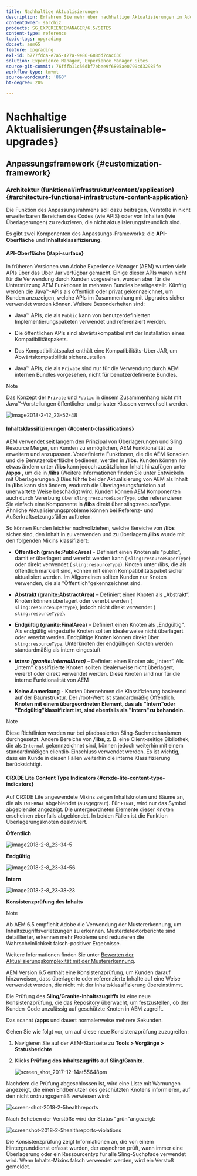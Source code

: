 ```yaml
---
title: Nachhaltige Aktualisierungen
description: Erfahren Sie mehr über nachhaltige Aktualisierungen in Adobe Experience Manager 6.4.
contentOwner: sarchiz
products: SG_EXPERIENCEMANAGER/6.5/SITES
content-type: reference
topic-tags: upgrading
docset: aem65
feature: Upgrading
exl-id: b777fdca-e7a5-427a-9e86-688dd7cac636
solution: Experience Manager, Experience Manager Sites
source-git-commit: 76fffb11c56dbf7ebee9f6805ae0799cd32985fe
workflow-type: tm+mt
source-wordcount: '860'
ht-degree: 20%

---
```


# Nachhaltige Aktualisierungen{#sustainable-upgrades}

## Anpassungsframework {#customization-framework}

### Architektur (funktional/infrastruktur/content/application)  {#architecture-functional-infrastructure-content-application}

Die Funktion des Anpassungsrahmens soll dazu beitragen, Verstöße in nicht erweiterbaren Bereichen des Codes (wie APIS) oder von Inhalten (wie Überlagerungen) zu reduzieren, die nicht aktualisierungsfreundlich sind.

Es gibt zwei Komponenten des Anpassungs-Frameworks: die **API-Oberfläche** und **Inhaltsklassifizierung**.

#### API-Oberfläche {#api-surface}

In früheren Versionen von Adobe Experience Manager (AEM) wurden viele APIs über das Uber Jar verfügbar gemacht. Einige dieser APIs waren nicht für die Verwendung durch Kunden vorgesehen, wurden aber für die Unterstützung AEM Funktionen in mehreren Bundles bereitgestellt. Künftig werden die Java™-APIs als öffentlich oder privat gekennzeichnet, um Kunden anzuzeigen, welche APIs im Zusammenhang mit Upgrades sicher verwendet werden können. Weitere Besonderheiten sind:

* Java™ APIs, die als `Public` kann von benutzerdefinierten Implementierungspaketen verwendet und referenziert werden.

* Die öffentlichen APIs sind abwärtskompatibel mit der Installation eines Kompatibilitätspakets.
* Das Kompatibilitätspaket enthält eine Kompatibilitäts-Uber JAR, um Abwärtskompatibilität sicherzustellen
* Java™ APIs, die als `Private` sind nur für die Verwendung durch AEM internen Bundles vorgesehen, nicht für benutzerdefinierte Bundles.

>[!NOTE]
>
>Das Konzept der `Private` und `Public` in diesem Zusammenhang nicht mit Java™-Vorstellungen öffentlicher und privater Klassen verwechselt werden.

![image2018-2-12_23-52-48](assets/image2018-2-12_23-52-48.png)

#### Inhaltsklassifizierungen {#content-classifications}

AEM verwendet seit langem den Prinzipal von Überlagerungen und Sling Resource Merger, um Kunden zu ermöglichen, AEM Funktionalität zu erweitern und anzupassen. Vordefinierte Funktionen, die die AEM Konsolen und die Benutzeroberfläche bedienen, werden in **/libs**. Kunden können nie etwas ändern unter **/libs** kann jedoch zusätzlichen Inhalt hinzufügen unter **/apps** , um die in **/libs** (Weitere Informationen finden Sie unter Entwickeln mit Überlagerungen .) Dies führte bei der Aktualisierung von AEM als Inhalt in **/libs** kann sich ändern, wodurch die Überlagerungsfunktion auf unerwartete Weise beschädigt wird. Kunden können AEM Komponenten auch durch Vererbung über `sling:resourceSuperType`, oder referenzieren Sie einfach eine Komponente in **/libs** direkt über sling:resourceType. Ähnliche Aktualisierungsprobleme können bei Referenz- und Außerkraftsetzungsfällen auftreten.

So können Kunden leichter nachvollziehen, welche Bereiche von **/libs** sicher sind, den Inhalt in zu verwenden und zu überlagern **/libs** wurde mit den folgenden Mixins klassifiziert:

* **Öffentlich (granite:PublicArea)** - Definiert einen Knoten als &quot;public&quot;, damit er überlagert und vererbt werden kann ( `sling:resourceSuperType`) oder direkt verwendet ( `sling:resourceType`). Knoten unter /libs, die als öffentlich markiert sind, können mit einem Kompatibilitätspaket sicher aktualisiert werden. Im Allgemeinen sollten Kunden nur Knoten verwenden, die als &quot;Öffentlich&quot;gekennzeichnet sind.

* **Abstrakt (granite:AbstractArea)** – Definiert einen Knoten als „Abstrakt“. Knoten können überlagert oder vererbt werden ( `sling:resourceSupertype`), jedoch nicht direkt verwendet ( `sling:resourceType`).

* **Endgültig (granite:FinalArea)** – Definiert einen Knoten als „Endgültig“. Als endgültig eingestufte Knoten sollten idealerweise nicht überlagert oder vererbt werden. Endgültige Knoten können direkt über `sling:resourceType`. Unterknoten der endgültigen Knoten werden standardmäßig als intern eingestuft

* ***Intern (granite:InternalArea)*** – Definiert einen Knoten als „Intern“. Als „intern“ klassifizierte Knoten sollten idealerweise nicht überlagert, vererbt oder direkt verwendet werden. Diese Knoten sind nur für die interne Funktionalität von AEM

* **Keine Anmerkung** - Knoten übernehmen die Klassifizierung basierend auf der Baumstruktur. Der /root-Wert ist standardmäßig Öffentlich. **Knoten mit einem übergeordneten Element, das als &quot;Intern&quot;oder &quot;Endgültig&quot;klassifiziert ist, sind ebenfalls als &quot;Intern&quot;zu behandeln.**

>[!NOTE]
>
>Diese Richtlinien werden nur bei pfadbasierten Sling-Suchmechanismen durchgesetzt. Andere Bereiche von **/libs**, z. B. eine Client-seitige Bibliothek, die als `Internal` gekennzeichnet sind, können jedoch weiterhin mit einem standardmäßigen clientlib-Einschluss verwendet werden. Es ist wichtig, dass ein Kunde in diesen Fällen weiterhin die interne Klassifizierung berücksichtigt.

#### CRXDE Lite Content Type Indicators {#crxde-lite-content-type-indicators}

Auf CRXDE Lite angewendete Mixins zeigen Inhaltsknoten und Bäume an, die als `INTERNAL` abgeblendet (ausgegraut). Für `FINAL`, wird nur das Symbol abgeblendet angezeigt. Die untergeordneten Elemente dieser Knoten erscheinen ebenfalls abgeblendet. In beiden Fällen ist die Funktion Überlagerungsknoten deaktiviert.

**Öffentlich**

![image2018-2-8_23-34-5](assets/image2018-2-8_23-34-5.png)

**Endgültig** 

![image2018-2-8_23-34-56](assets/image2018-2-8_23-34-56.png)

**Intern**

![image2018-2-8_23-38-23](assets/image2018-2-8_23-38-23.png)

**Konsistenzprüfung des Inhalts**

>[!NOTE]
>
>Ab AEM 6.5 empfiehlt Adobe die Verwendung der Mustererkennung, um Inhaltszugriffsverletzungen zu erkennen. Musterdetektorberichte sind detaillierter, erkennen mehr Probleme und reduzieren die Wahrscheinlichkeit falsch-positiver Ergebnisse.
>
>Weitere Informationen finden Sie unter [Bewerten der Aktualisierungskomplexität mit der Mustererkennung](/help/sites-deploying/pattern-detector.md).

AEM Version 6.5 enthält eine Konsistenzprüfung, um Kunden darauf hinzuweisen, dass überlagerte oder referenzierte Inhalte auf eine Weise verwendet werden, die nicht mit der Inhaltsklassifizierung übereinstimmt.

Die Prüfung des **Sling/Granite-Inhaltszugriffs** ist eine neue Konsistenzprüfung, die das Repository überwacht, um festzustellen, ob der Kunden-Code unzulässig auf geschützte Knoten in AEM zugreift.

Das scannt **/apps** und dauert normalerweise mehrere Sekunden.

Gehen Sie wie folgt vor, um auf diese neue Konsistenzprüfung zuzugreifen:

1. Navigieren Sie auf der AEM-Startseite zu **Tools > Vorgänge > Statusberichte**
1. Klicks **Prüfung des Inhaltszugriffs auf Sling/Granite**.

   ![screen_shot_2017-12-14at55648pm](assets/screen_shot_2017-12-14at55648pm.png)

Nachdem die Prüfung abgeschlossen ist, wird eine Liste mit Warnungen angezeigt, die einen Endbenutzer des geschützten Knotens informieren, auf den nicht ordnungsgemäß verwiesen wird:

![screen-shot-2018-2-5healthreports](assets/screenshot-2018-2-5healthreports.png)

Nach Beheben der Verstöße wird der Status &quot;grün&quot;angezeigt:

![screenshot-2018-2-5healthreports-violations](assets/screenshot-2018-2-5healthreports-violations.png)

Die Konsistenzprüfung zeigt Informationen an, die von einem Hintergrunddienst erfasst wurden, der asynchron prüft, wann immer eine Überlagerung oder ein Ressourcentyp für alle Sling-Suchpfade verwendet wird. Wenn Inhalts-Mixins falsch verwendet werden, wird ein Verstoß gemeldet.
